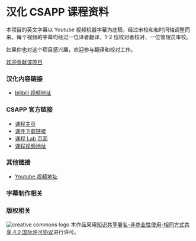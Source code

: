 # 汉化 CSAPP 课程资料

本项目的英文字幕以 Youtube 视频机器字幕为底稿，经过审校和和时间轴调整而来。每个视频的字幕均经过一位译者翻译，1-2 位校对者校对，一位管理员审校。

如果你也对这个项目感兴趣，欢迎参与翻译和校对工作。

[欢迎贡献该项目](https://github.com/EugeneLiu/translationCSAPP/blob/master/contribution.md)

### 汉化内容链接

- [bilibili 视频地址](https://www.bilibili.com/video/av24540152)

### CSAPP 官方链接

- [课程主页](http://csapp.cs.cmu.edu/)
- [课件下载链接](http://www.cs.cmu.edu/afs/cs/academic/class/15213-f15/www/schedule.html)
- [课程 Lab 页面](http://csapp.cs.cmu.edu/3e/labs.html)
- [课程视频地址](https://scs.hosted.panopto.com/Panopto/Pages/Sessions/List.aspx#folderID=%22b96d90ae-9871-4fae-91e2-b1627b43e25e%22&sortColumn=0&sortAscending=true)

### 其他链接

- [Youtube 视频地址](https://www.youtube.com/playlist?list=PLmBgoRqEQCWy58EIwLSWwMPfkwLOLRM5R)

### 字幕制作相关



### 版权相关

![creative commons logo](https://i.creativecommons.org/l/by-nc-sa/4.0/88x31.png)  本作品采用[知识共享署名-非商业性使用-相同方式共享 4.0 国际许可协议](http://creativecommons.org/licenses/by-nc-sa/4.0/)进行许可。



